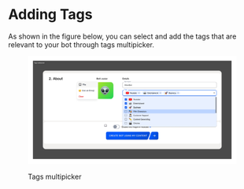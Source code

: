 # Adding Tags

As shown in the figure below, you can select and add the tags that are relevant to your bot through tags multipicker.

<figure><img src="../../.gitbook/assets/Tags multipicker.png" alt=""><figcaption><p>Tags multipicker</p></figcaption></figure>
